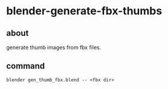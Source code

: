 # blender-generate-fbx-thumbs
## about
generate thumb images from fbx files.

## command
```
blender gen_thumb_fbx.blend -- <fbx dir>
```
```/Applications/blender/blender-2.76b-OSX_10.6-x86_64/blender.app/Contents/MacOS/blender ~/Dropbox/blender/blender-generate-fbx-thumbs/gen_thumb_fbx.blend -- /Users/xyz/Downloads/3dcg/cartoon_city_builder_pack/models
```
